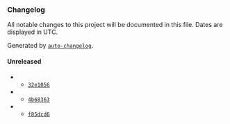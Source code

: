### Changelog

All notable changes to this project will be documented in this file. Dates are displayed in UTC.

Generated by [`auto-changelog`](https://github.com/CookPete/auto-changelog).

#### Unreleased

- - [`32e1056`](https://github.com/sustainer-network/sustainer-network-js/commit/32e10569a4e7e27fcce6da1195185c45da7630d4)
- - [`4b68363`](https://github.com/sustainer-network/sustainer-network-js/commit/4b68363ff0708f8ad15310d0b87d27319353ec3c)
- - [`f85dcd6`](https://github.com/sustainer-network/sustainer-network-js/commit/f85dcd66d40147c48632eb0e8df6e7227555f510)
